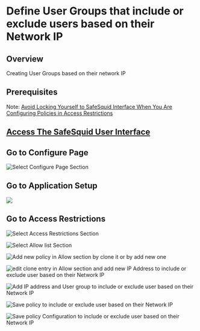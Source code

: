 # Define User Groups that include or exclude users based on their Network IP

## Overview

Creating User Groups based on their network IP

## Prerequisites

Note: [Avoid Locking Yourself to SafeSquid Interface When You Are Configuring Policies in Access Restrictions](https://help.safesquid.com/portal/en/kb/articles/avoid-locking-yourself-when-you-are-configuring-policies-in-access-restrictions)

## [Access The SafeSquid User Interface](https://help.safesquid.com/portal/en/kb/articles/access-the-safesquid-user-interface)

## Go to Configure Page

![Select Configure Page Section](/img/How_To/Define_User_Groups_that_include_or_exclude_users_based_on_their_Network_IP/image1.webp)

## Go to Application Setup

![](/img/How_To/Define_User_Groups_that_include_or_exclude_users_based_on_their_Network_IP/image2.webp)

## Go to Access Restrictions

![Select Access Restrictions Section](/img/How_To/Define_User_Groups_that_include_or_exclude_users_based_on_their_Network_IP/image3.webp)

![Select Allow list Section](/img/How_To/Define_User_Groups_that_include_or_exclude_users_based_on_their_Network_IP/image4.webp)

![Add new policy in Allow section by clone it or by add new one](/img/How_To/Define_User_Groups_that_include_or_exclude_users_based_on_their_Network_IP/image5.webp)

![edit clone entry in Allow section and add new IP Address to include or exclude user based on their Network IP](/img/How_To/Define_User_Groups_that_include_or_exclude_users_based_on_their_Network_IP/image6.webp)

![Add IP address and User group to include or exclude user based on their Network IP](/img/How_To/Define_User_Groups_that_include_or_exclude_users_based_on_their_Network_IP/image7.webp)

![Save policy to include or exclude user based on their Network IP](/img/How_To/Define_User_Groups_that_include_or_exclude_users_based_on_their_Network_IP/image8.webp)

![Save policy Configuration to include or exclude user based on their Network IP](/img/How_To/Define_User_Groups_that_include_or_exclude_users_based_on_their_Network_IP/image9.webp)
